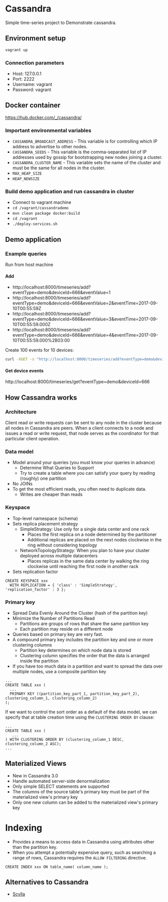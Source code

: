 # Cassandra
Simple time-series project to Demonstrate cassandra.

## Environment setup
```sh
vagrant up
```

### Connection parameters
- Host: 127.0.0.1
- Port: 2222
- Username: vagrant
- Password: vagrant


## Docker container
https://hub.docker.com/_/cassandra/


### Important environmental variables
- `CASSANDRA_BROADCAST_ADDRESS` - This variable is for controlling which IP address to advertise to other nodes.
- `CASSANDRA_SEEDS` - This variable is the comma-separated list of IP addresses used by gossip for bootstrapping new nodes joining a cluster.
- `CASSANDRA_CLUSTER_NAME` - This variable sets the name of the cluster and must be the same for all nodes in the cluster.
- `MAX_HEAP_SIZE`
- `HEAP_NEWSIZE`


### Build demo application and run cassandra in cluster
- Connect to vagrant machine
- `cd /vagrant/cassandrademo`
- `mvn clean package docker:build`
- `cd /vagrant`
- `./deploy-services.sh`


## Demo application

### Example queries
Run from host machine

#### Add
- http://localhost:8000/timeseries/add?eventType=demo&deviceId=666&eventValue=1
- http://localhost:8000/timeseries/add?eventType=demo&deviceId=666&eventValue=2&eventTime=2017-09-10T00:55:59Z
- http://localhost:8000/timeseries/add?eventType=demo&deviceId=666&eventValue=3&eventTime=2017-09-10T00:55:59.000Z
- http://localhost:8000/timeseries/add?eventType=demo&deviceId=666&eventValue=4&eventTime=2017-09-10T00:55:59.000%2B03:00

Create 100 events for 10 devices:
```sh
curl -XGET -s "http://localhost:8000/timeseries/add?eventType=demo&deviceId=[1-10]&eventValue=[1-100]"
```

#### Get device events
http://localhost:8000/timeseries/get?eventType=demo&deviceId=666

## How Cassandra works

### Architecture
Client read or write requests can be sent to any node in the cluster because all nodes in Cassandra are peers. When a client connects to a node and issues a read or write request, that node serves as the coordinator for that particular client operation.

### Data model
- Model around your queries (you must know your queries in advance)
    - Determine What Queries to Support
    - Try to create a table where you can satisfy your query by reading (roughly) one partition
- No JOINs
- To get the most efficient reads, you often need to duplicate data.
    - Writes are cheaper than reads

### Keyspace
- Top-level namespace (schema)
- Sets replica placement strategy
    - SimpleStrategy: Use only for a single data center and one rack
        - Places the first replica on a node determined by the partitioner
        - Additional replicas are placed on the next nodes clockwise in the ring without considering topology
    - NetworkTopologyStrategy: When you plan to have your cluster deployed across multiple datacenters
        - Places replicas in the same data center by walking the ring clockwise until reaching the first node in another rack
- Sets replication factor

```cql
CREATE KEYSPACE xxx
  WITH REPLICATION = { 'class' : 'SimpleStrategy', 'replication_factor' : 3 };
```

### Primary key
- Spread Data Evenly Around the Cluster (hash of the partition key)
- Minimize the Number of Partitions Read
    - Partitions are groups of rows that share the same partition key
    - Each partition may reside on a different node
- Queries based on primary key are very fast.
- A compound primary key includes the partition key and one or more clustering columns
    - Partition key determines on which node data is stored
    - Clustering column specifies the order that the data is arranged inside the partition
- If you have too much data in a partition and want to spread the data over multiple nodes, use a composite partition key

```cql
...
CREATE TABLE xxx (
  ...
  PRIMARY KEY ((partition_key_part_1, partition_key_part_2), clustering_column_1, clustering_column_2)
);
```

If we want to control the sort order as a default of the data model, we can specify that at table creation time using the `CLUSTERING ORDER BY` clause:

```cql
...
CREATE TABLE xxx (
   ...
) WITH CLUSTERING ORDER BY (clustering_column_1 DESC, clustering_column_2 ASC);
...
```

## Materialized Views
- New in Cassandra 3.0
- Handle automated server-side denormalization
- Only simple SELECT statements are supported
- The columns of the source table's primary key must be part of the materialized view's primary key
- Only one new column can be added to the materialized view's primary key

# Indexing
- Provides a means to access data in Cassandra using attributes other than the partition key.
- When you attempt a potentially expensive query, such as searching a range of rows, Cassandra requires the `ALLOW FILTERING` directive.

```cql
CREATE INDEX xxx ON table_name( column_name );
```
## Alternatives to Cassandra
- [Scylla](http://www.scylladb.com/)